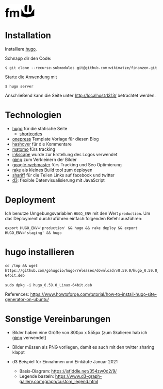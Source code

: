 ![finanzmatze](https://raw.githubusercontent.com/wikimatze/finanzen/master/static/logo.png "finanzmatze")


# Installation

Installiere [hugo](https://gohugo.io/getting-started/installing/ "hugo").


Schnapp dir den Code:


```
$ git clone --recurse-submodules git@github.com:wikimatze/finanzen.git
```


Starte die Anwendung mit


```
$ hugo server
```


Anschließend kann die Seite unter <http://localhost:1313/> betrachtet werden.


# Technologien

- [hugo](https://gohugo.io/ "hugo") für die statische Seite
   - [shortcodes](https://gohugo.io/content-management/shortcodes/#readout "shortcodes")
- [onepress](https://themes.gohugo.io/onepress/ "onepress") Template Vorlage für diesen Blog
- [hashover](https://github.com/jacobwb/hashover "hashover") für die Kommentare
- [matomo](https://matomo.org/ "matomo") fürs tracking
- [inkscape](https://inkscape.org/ "inkscape") wurde zur Erstellung des Logos verwendet
- [gimp](https://www.gimp.org/ "gimp") zum Verkleinern der Bilder
- [google-webmaster](https://www.google.com/webmasters "google-webmaster") fürs Tracking und Seo Optimierung
- [rake](https://rubygems.org/gems/rake "rake") als kleines Build tool zum deployen
- [shariff](https://github.com/heiseonline/shariff "shariff") für die Teilen Links auf facebook und twitter
- [d3]( "d3"): flexible Datenvisualisierung mit JavaScript


# Deployment

Ich benutze Umgebungsvariablen `HUGO_ENV` mit den Wert `production`.
Um das Deployment durchzuführen einfach folgenden Befehl ausführen:


```
export HUGO_ENV='production' && hugo && rake deploy && export HUGO_ENV='staging' && hugo
```


# hugo installieren

```
cd /tmp && wget https://github.com/gohugoio/hugo/releases/download/v0.59.0/hugo_0.59.0_Linux-64bit.deb

sudo dpkg -i hugo_0.59.0_Linux-64bit.deb
```

References: https://www.howtoforge.com/tutorial/how-to-install-hugo-site-generator-on-ubuntu/


# Sonstige Vereinbarungen

- Bilder haben eine Größe von 800px x 555px (zum Skalieren hab ich [gimp](https://www.gimp.org/ "gimp") verwendet)
- Bilder müssen als PNG vorliegen, damit es auch mit den twitter sharing klappt

- d3 Beispiel für Einnahmen und Einkäufe Januar 2021
  - Basis-Diagram: https://jsfiddle.net/354zw0d2/9/
  - Legende basteln: https://www.d3-graph-gallery.com/graph/custom_legend.html
